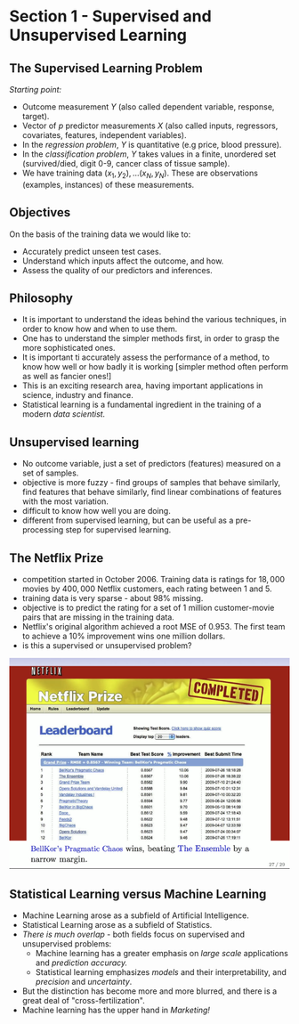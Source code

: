 # Section 1 - Supervised and Unsupervised Learning
## The Supervised Learning Problem
_Starting point:_
* Outcome measurement $Y$ (also called dependent variable, response, target).
* Vector of $p$ predictor measurements $X$ (also called inputs, regressors, covariates, features, independent variables).
* In the _regression problem_, $Y$ is quantitative (e.g price, blood pressure).
* In the _classification problem_, $Y$ takes values in a finite, unordered set (survived/died, digit 0-9, cancer class of tissue sample).
* We have training data $(x_1,y_2),\dots(x_N,y_N).$ These are observations (examples, instances) of these measurements.
## Objectives
On the basis of the training data we would like to:
* Accurately predict unseen test cases.
* Understand which inputs affect the outcome, and how.
* Assess the quality of our predictors and inferences.
## Philosophy
* It is important to understand the ideas behind the various techniques, in order to know how and when to use them.
* One has to understand the simpler methods first, in order to grasp the more sophisticated ones.
* It is important ti accurately assess the performance of a method, to know how well or how badly it is working [simpler method often perform as well as fancier ones!]
* This is an exciting research area, having important applications in science, industry and finance.
* Statistical learning is a fundamental ingredient in the training of a modern _data scientist._
## Unsupervised learning
* No outcome variable, just a set of predictors (features) measured on a set of samples.
* objective is more fuzzy - find groups of samples that behave similarly, find features that behave similarly, find linear combinations of features with the most variation.
* difficult to know how well you are doing.
* different from supervised learning, but can be useful as a pre-processing step for supervised learning.
## The Netflix Prize
* competition started in October 2006. Training data is ratings for $18,000$ movies by $400,000$ Netflix customers, each rating between $1$ and $5.$
* training data is very sparse - about $98\%$ missing.
* objective is to predict the rating for a set of $1$ million customer-movie pairs that are missing in the training data.
* Netflix's original algorithm achieved a root MSE of $0.953.$ The first team to achieve a $10\%$ improvement wins one million dollars.
* is this a supervised or unsupervised problem?

![](images/netflix.png)
## Statistical Learning versus Machine Learning
* Machine Learning arose as a subfield of Artificial Intelligence.
* Statistical Learning arose as a subfield of Statistics.
* _There is much overlap_ - both fields focus on supervised and unsupervised problems:
  * Machine learning has a greater emphasis on _large scale_ applications and _prediction accuracy._
  * Statistical learning emphasizes _models_ and their interpretability, and _precision_ and _uncertainty_.
* But the distinction has become more and more blurred, and there is a great deal of "cross-fertilization".
* Machine learning has the upper hand in _Marketing!_
